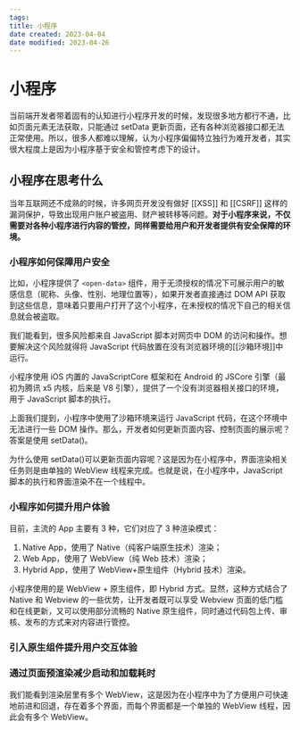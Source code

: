 ```yaml
---
tags:
title: 小程序
date created: 2023-04-04
date modified: 2023-04-26
---
```


# 小程序

当前端开发者带着固有的认知进行小程序开发的时候，发现很多地方都行不通，比如页面元素无法获取，只能通过 setData 更新页面，还有各种浏览器接口都无法正常使用。所以，很多人都难以理解，认为小程序偏偏特立独行为难开发者，其实很大程度上是因为小程序基于安全和管控考虑下的设计。

## 小程序在思考什么

当年互联网还不成熟的时候，许多网页开发没有做好 [[XSS]] 和 [[CSRF]] 这样的漏洞保护，导致出现用户账户被盗用、财产被转移等问题。**对于小程序来说，不仅需要对各种小程序进行内容的管控，同样需要给用户和开发者提供有安全保障的环境。**

### 小程序如何保障用户安全

比如，小程序提供了 `<open-data>` 组件，用于无须授权的情况下可展示用户的敏感信息（昵称、头像、性别、地理位置等），如果开发者直接通过 DOM API 获取到这些信息，意味着只要用户打开了这个小程序，在未授权的情况下自己的相关信息就会被盗取。

我们能看到，很多风险都来自 JavaScript 脚本对网页中 DOM 的访问和操作。想要解决这个风险就得将 JavaScript 代码放置在没有浏览器环境的[[沙箱环境]]中运行。

小程序使用 iOS 内置的 JavaScriptCore 框架和在 Android 的 JSCore 引擎（最初为腾讯 x5 内核，后来是 V8 引擎），提供了一个没有浏览器相关接口的环境，用于 JavaScript 脚本的执行。

上面我们提到，小程序中使用了沙箱环境来运行 JavaScript 代码，在这个环境中无法进行一些 DOM 操作。那么，开发者如何更新页面内容、控制页面的展示呢？答案是使用 setData()。

为什么使用 setData()可以更新页面内容呢？这是因为在小程序中，界面渲染相关任务则是由单独的 WebView 线程来完成。也就是说，在小程序中，JavaScript 脚本的执行和界面渲染不在一个线程中。

### 小程序如何提升用户体验

目前，主流的 App 主要有 3 种，它们对应了 3 种渲染模式：

1. Native App，使用了 Native（纯客户端原生技术）渲染；
2. Web App，使用了 WebView（纯 Web 技术）渲染；
3. Hybrid App，使用了 WebView+原生组件（Hybrid 技术）渲染。

小程序使用的是 WebView + 原生组件，即 Hybrid 方式。显然，这种方式结合了 Native 和 Webview 的一些优势，让开发者既可以享受 Webview 页面的低门槛和在线更新，又可以使用部分流畅的 Native 原生组件，同时通过代码包上传、审核、发布的方式来对内容进行管控。

### 引入原生组件提升用户交互体验

### 通过页面预渲染减少启动和加载耗时

我们能看到渲染层里有多个 WebView，这是因为在小程序中为了方便用户可快速地前进和回退，存在着多个界面，而每个界面都是一个单独的 WebView 线程，因此会有多个 WebView。
